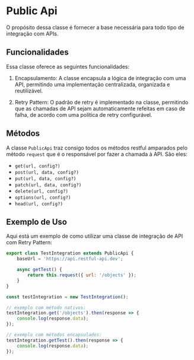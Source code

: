 # Public Api

O propósito dessa classe é fornecer a base necessária para todo tipo de integração com APIs.

## Funcionalidades

Essa classe oferece as seguintes funcionalidades:

1. Encapsulamento: A classe encapsula a lógica de integração com uma API, permitindo uma implementação centralizada, organizada e reutilizável.

2. Retry Pattern: O padrão de retry é implementado na classe, permitindo que as chamadas de API sejam automaticamente refeitas em caso de falha, de acordo com uma política de retry configurável.

## Métodos

A classe `PublicApi` traz consigo todos os métodos restful amparados pelo método `request` que é o responsável por fazer a chamada à API. São eles:

- `get(url, config?)`
- `post(url, data, config?)`
- `put(url, data, config?)`
- `patch(url, data, config?)`
- `delete(url, config?)`
- `options(url, config?)`
- `head(url, config?)`

## Exemplo de Uso

Aqui está um exemplo de como utilizar uma classe de integração de API com Retry Pattern:

```javascript
export class TestIntegration extends PublicApi {
    baseUrl = 'https://api.restful-api.dev';

    async getTest() {
        return this.request({ url: '/objects' });
    }
}

const testIntegration = new TestIntegration();

// exemplo com método nativos:
testIntegration.get('/objects').then(response => {
    console.log(response.data);
});

// exemplo com métodos encapsulados:
testIntegration.getTest().then(response => {
    console.log(response.data);
});
```